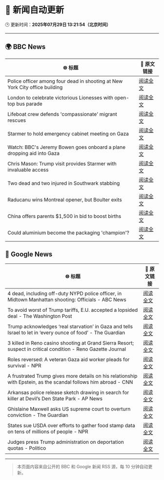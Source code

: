 # 🧠 新闻自动更新

🕒 更新时间：**2025年07月29日 13:21:54（北京时间）**

---

## 🌍 BBC News

| 🌐 标题 | 🔗 原文链接 |
|--------|-------------|
| Police officer among four dead in shooting at New York City office building | [阅读全文](https://www.bbc.com/news/articles/cn023751713o?at_medium=RSS&at_campaign=rss) |
| London to celebrate victorious Lionesses with open-top bus parade | [阅读全文](https://www.bbc.com/news/articles/cpdjq3jd5npo?at_medium=RSS&at_campaign=rss) |
| Lifeboat crew defends 'compassionate' migrant rescues | [阅读全文](https://www.bbc.com/news/articles/c8dejyg4l37o?at_medium=RSS&at_campaign=rss) |
| Starmer to hold emergency cabinet meeting on Gaza | [阅读全文](https://www.bbc.com/news/articles/cly6zgyy0wjo?at_medium=RSS&at_campaign=rss) |
| Watch: BBC's Jeremy Bowen goes onboard a plane dropping aid into Gaza | [阅读全文](https://www.bbc.com/news/videos/clyj4gnzxgno?at_medium=RSS&at_campaign=rss) |
| Chris Mason: Trump visit provides Starmer with invaluable access | [阅读全文](https://www.bbc.com/news/articles/cdrkj4nvy22o?at_medium=RSS&at_campaign=rss) |
| Two dead and two injured in Southwark stabbing | [阅读全文](https://www.bbc.com/news/articles/c39dlwdev08o?at_medium=RSS&at_campaign=rss) |
| Raducanu wins Montreal opener, but Boulter exits | [阅读全文](https://www.bbc.com/sport/tennis/articles/cgm2ge7v7j1o?at_medium=RSS&at_campaign=rss) |
| China offers parents $1,500 in bid to boost births | [阅读全文](https://www.bbc.com/news/articles/c776xgex02jo?at_medium=RSS&at_campaign=rss) |
| Could aluminium become the packaging 'champion'? | [阅读全文](https://www.bbc.com/news/articles/ce3nw5vnzgpo?at_medium=RSS&at_campaign=rss) |

## 📰 Google News

| 🌐 标题 | 🔗 原文链接 |
|--------|-------------|
| 4 dead, including off-duty NYPD police officer, in Midtown Manhattan shooting: Officials - ABC News | [阅读全文](https://news.google.com/rss/articles/CBMie0FVX3lxTE40Qk1TRmstZ3otLWJpUUJ1T25IckpQRkdpamt2Vlc1ZjVPSEl6QXZRTjl1emlJQzZhNXdSVVhDWHFQMDc4aWloclRLQ2FITnlxakNZVEdDU0Z4a3Y2LWQtcE9DbXc4aGNuX1QtSEUtZW9yc3Nob0FQYUxZQdIBgAFBVV95cUxQNk9xR2hvenJKdG5wWFVSdFk5VHMtalJUYkc2cWY3a25hdi1aLWxHODZXbEdqTG5LelhtRnZtRG02Z19kUkV2aFZRVTE5VTZzSWp3NGwyOVhjSjNZeGh5UGNPNG9SelpWamY1SnkyWkhKTU9xbUZKZ2I4TWVwLVFWMA?oc=5) |
| To avoid worst of Trump tariffs, E.U. accepted a lopsided deal - The Washington Post | [阅读全文](https://news.google.com/rss/articles/CBMiiwFBVV95cUxNV3dzeVBnUkFPMDlJTjZGQjhFRkVRMHA4ZTlaVzFpdlY0b2NvN2lsOTJDeEhrT2ttaWlTbGtMLTFJSzZkLTBZb0NfZXh3N01VLWJTU3ZEOWFTX3VnZ19QSHlBZXZZUDZRZTczTzI0TFRWak01aDFiQVlZSEhBN094UEF6MW5iSmNaRklF?oc=5) |
| Trump acknowledges ‘real starvation’ in Gaza and tells Israel to let in ‘every ounce of food’ - The Guardian | [阅读全文](https://news.google.com/rss/articles/CBMi0wFBVV95cUxPZFp1SVdoYXpsOHFuOUlReDljdUlRbUIwajdYcDF5aGZTdjNSalhQQ0p1MXRoMGJma2hSeTJVYk1JMEFVQkxBZ3RZSHA4XzdmckpoMW4wMFlQT2ZJWVF6QmU2eTd5cXJkVHl2S3NDTWhoZjlOUTY4a0FBdkF1ei13ZTBXQ1lGQTVEVEVJSlJSbzZvdE04ZUZyMDA1YVNvTVYxM2NwTXNRZHh0V1ZaNXZ1X2hYaFc0V3lOVDk0dFFSSTYtUmFSN3oxa2VKeFM3YU92VkpF?oc=5) |
| 3 killed in Reno casino shooting at Grand Sierra Resort; suspect in critical condition - Reno Gazette Journal | [阅读全文](https://news.google.com/rss/articles/CBMiqAFBVV95cUxPLWtNenBhV1RDalRRdnhKSVBUSDlwdl9DRlUyRDN4MWhVWE1fUGVfTDlodDZNZUxwV0IzaFFVbDhwVUp4aHRid0p2SjFHVnFuTmh5M2N3V043V1BlS004Y2dFQngwMVAwVVdtdC1VLWwxVHpiYXhETHozbldHTzZ4clBYVGNSc3c0VXlqbDB4YnNNa2ZnVkI5N25aQWlMdmtCZzN1RXRIZTQ?oc=5) |
| Roles reversed: A veteran Gaza aid worker pleads for survival - NPR | [阅读全文](https://news.google.com/rss/articles/CBMihgFBVV95cUxQQ0l5Nm9GbGR5aVhVOGxFRVB0cjByZjRBdVR1S04ySmkyS1hGQTRvOTA1WWNYTUpwd1JwSkhjMWVhR21DVnRMY3hJUzdsS3RjRnRkYnpmSEVjUTNmQS1mQV9HcjlCbFd4U180dWNYRG8tekJCZERwTkFKVXBacmRSbzhqUGpBZw?oc=5) |
| A frustrated Trump gives more details on his relationship with Epstein, as the scandal follows him abroad - CNN | [阅读全文](https://news.google.com/rss/articles/CBMiiwFBVV95cUxObTlBUGtfb01yZ1Zjc3NaaW5wekEzbDJfTTkzcnBZMWprTDNjMHF0SkppMmZJYUlKMGZTb0RjUkRIMzFOcmVzRGwwRWFCdGcxaHRzU3NEWUhwM0ZwYU5GWjhxUFpBOWlDRGlSRE44MVg5TDNPMS1MT1o3bFVpcVBKMEtsRF9KWnplemVn0gGQAUFVX3lxTE1id21iTWM0UTY2Qm9VeTk4YURJM3lzbU1ha0hkLWpuaW4yR3daT1BKQ3ZsS3l1Y2ZHUHZIZVQzQUptNmhfLUo4WkJDenNBVlhMMjB2YS1vRXBQZDZtOXZXVUpjNE5GZ3B5dXlnYkNmUkVmaFZpSjZhcFVXaTJCc1U4ZU1sQXNTd1l3X01nd09xNw?oc=5) |
| Arkansas police release sketch drawing in search for killer at Devil’s Den State Park - AP News | [阅读全文](https://news.google.com/rss/articles/CBMioAFBVV95cUxNWmxMMmRrY202SVFTSzczTnpzaUpJbm54TWNfMEdvZ2piM2JjbmUwTVF6NTNrN3FBMGZmcGJKX1R0Y2c0Y29WSlBJZUxFc1pfTGQza1ZJWldGdzBlS2hHUV9zTVVUNGtDb01rM3FpbXVaaWVoQ21QWEo2NGhIVHRPdDVpMEg4bk9SRmpCU1pzVmFuMmdlbnVhLURVeDV0Tll6?oc=5) |
| Ghislaine Maxwell asks US supreme court to overturn conviction - The Guardian | [阅读全文](https://news.google.com/rss/articles/CBMihgFBVV95cUxPSXJ3dmhsS2l3M0hUQ2VTN0I0WmVsa0tSM19sLW94ZGNoeXRka3c1X0EwQW4wOUx2UnFkclNTSjRVZWVjYkptcS1uWF9TVUYyYTBIQ1RMXzB0NmNueDFxRVZ0Y0pVVXJUaWVwUVhQOGxiWkl5UnlOMy1MeEdyWUFrZmVIRWtGZw?oc=5) |
| States sue USDA over efforts to gather food stamp data on tens of millions of people - NPR | [阅读全文](https://news.google.com/rss/articles/CBMiekFVX3lxTE1WUHU0X0FjOVdpajRKYkY5VkNzaUJEM3Y2dEMtYWlUMC1sNWlMTE1lVFd2NFpVODFiUVFOME90a1puWU9vaXhQWnMwQkM1SnMyUXhEaDF4b1ZkdkRlUnlVYnFYR1JsTjZhYV9HRzhwSm56ZDRKTEJjczV3?oc=5) |
| Judges press Trump administration on deportation quotas - Politico | [阅读全文](https://news.google.com/rss/articles/CBMinAFBVV95cUxOdmRMUzl3SEdDc1VfRU9Vb0xxMHcwUUx3clBoTWtJcHZjbFdlZkZYR1RxeWJtRmh2X0dJcXBZMHdQUUhfQ3dPS01wdWhLb2t2dGxsSzFELTk0Z1QxZFZEVi1tWHhuWXpQcGpQTWJ4Ukk0UnByY012OTFPdG1RLVRIdFFlU05RTHh5bTE2VzJtRFZpZlBOenpTVFRQVWw?oc=5) |

---
> 本页面内容来自公开的 BBC 和 Google 新闻 RSS 源，每 10 分钟自动更新。